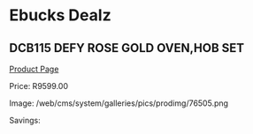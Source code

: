 
# Ebucks Dealz
## DCB115 DEFY ROSE GOLD OVEN,HOB SET
[Product Page](https://www.ebucks.com/web/shop/productSelected.do?prodId=1232931486&catId=704989856)

Price: R9599.00

Image: /web/cms/system/galleries/pics/prodimg/76505.png

Savings: 


	
